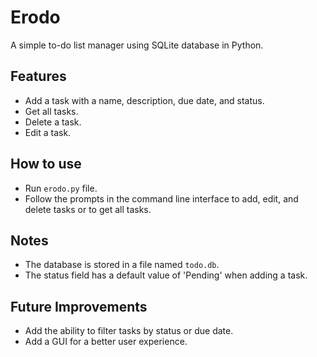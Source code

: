 ﻿# Erodo
A simple to-do list manager using SQLite database in Python.

## Features
- Add a task with a name, description, due date, and status.
- Get all tasks.
- Delete a task.
- Edit a task.

## How to use
- Run `erodo.py` file.
- Follow the prompts in the command line interface to add, edit, and delete tasks or to get all tasks.

## Notes
- The database is stored in a file named `todo.db`.
- The status field has a default value of 'Pending' when adding a task.

## Future Improvements
- Add the ability to filter tasks by status or due date.
- Add a GUI for a better user experience.
